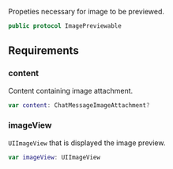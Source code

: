 
Propeties necessary for image to be previewed.

``` swift
public protocol ImagePreviewable 
```

## Requirements

### content

Content containing image attachment.

``` swift
var content: ChatMessageImageAttachment? 
```

### imageView

`UIImageView` that is displayed the image preview.

``` swift
var imageView: UIImageView 
```
